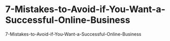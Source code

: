 # 7-Mistakes-to-Avoid-if-You-Want-a-Successful-Online-Business
7-Mistakes-to-Avoid-if-You-Want-a-Successful-Online-Business
